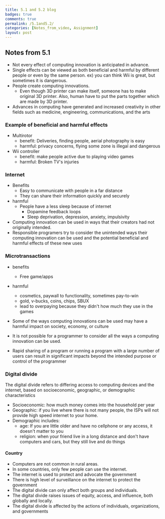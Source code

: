 ```yaml
---
title: 5.1 and 5.2 blog
badges: true
comments: true
permalink: /5.1and5.2/
categories: [Notes_from_video, Assignment]
layout: post
---
```

## Notes from 5.1
- Not every effect of computing innovation is anticipated in advance.
- Single effects can be viewed as both beneficial and harmful by different people or even by the same person. ex) you can think Wii is great, but sometimes it is dangerous.
- People create computing innovations.
    - Even though 3D printer can make itself, someone has to make original 3D printer. Also, human have to put the parts together which are made by 3D printer.
- Advances in computing have generated and increased creativity in other fields such as medicine, engineering, communications, and the arts
### Example of beneficial and harmful effects
- Multirotor
    - benefit: Deliveries, finding people, aerial photography is easy
    - harmful: privacy concerns, flying some zone is illegal and dangerous
- Wii controller 
    - benefit: make people active due to playing video games
    - harmful: Broken TV's injuries

### Internet
- Benefits 
    - Easy to communicate with people in a far distance
    - They can share their information quickly and securely 
- harmful
    - People have a less sleep because of internet
        - Dopamine feedback loops
        - Sleep deprivation, depression, anxiety, impulsivity
- Computing innovation can be used in ways that their creators had not originally intended.
- Responsible programers try to consider the unintended ways their computing innovation can be used and the potential beneficial and harmful effects of these new uses

### Microtransactions
- benefits
    - Free game/apps
- harmful
    - cosmetics, paywall to functionality, sometimes pay-to-win
    - gold, v-bucks, coins, chips, SBUX
    - lead to overpaying because they didn't how much they use in the games

- Some of the ways computing innovations can be used may have a harmful impact on society, economy, or culture
- It is not possible for a programmer to consider all the ways a computing innovation can be used.
- Rapid sharing of a program or running a program with a large number of users can result in significant impacts beyond the intended purpose or control of the programmer

### Digital divide
The digital divide refers to differing access to computing devices and the internet, based on socioeconomic, geographic, or demographic characteristics
- Socioeconomic: how much money comes into the household per year
- Geographic: if you live where there is not many people, the ISPs will not provide high speed internet to your home.
- Demographic includes:
    - age: If you are little older and have no cellphone or any access, it doesn't matter to you
    - religion: when your friend live in a long distance and don't have computers and cars, but they still live and do things
#### Country
- Computers are not common in rural areas.
- In some countries, only few people can use the internet.
- The internet is used to protect and advocate the government
- There is high level of surveillance on the internet to protect the government
- The digital divide can only affect both groups and individuals.
- The digital divide raises issues of equity, access, and influence, both globally and locally.
- The digital divide is affected by the actions of individuals, organizations, and governments

